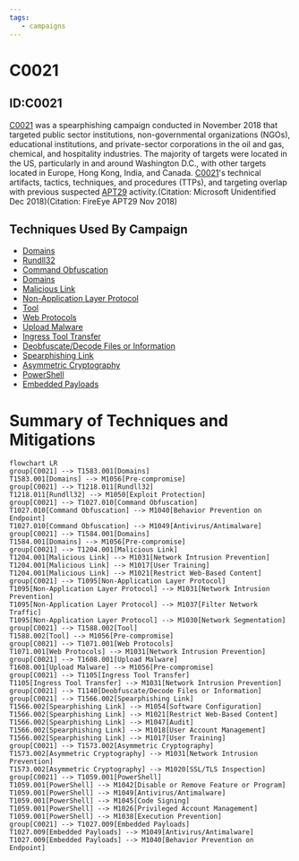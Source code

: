 ```yaml
---
tags:
   - campaigns
---
```

# C0021
## ID:C0021
[C0021](/mitre/campaigns/C0021) was a spearphishing campaign conducted in November 2018 that targeted public sector institutions, non-governmental organizations (NGOs), educational institutions, and private-sector corporations in the oil and gas, chemical, and hospitality industries. The majority of targets were located in the US, particularly in and around Washington D.C., with other targets located in Europe, Hong Kong, India, and Canada. [C0021](/mitre/campaigns/C0021)'s technical artifacts, tactics, techniques, and procedures (TTPs), and targeting overlap with previous suspected [APT29](/mitre/groups/G0016) activity.(Citation: Microsoft Unidentified Dec 2018)(Citation: FireEye APT29 Nov 2018)
## Techniques Used By Campaign
* [Domains](techniques/T1583/001)
* [Rundll32](techniques/T1218/011)
* [Command Obfuscation](techniques/T1027/010)
* [Domains](techniques/T1584/001)
* [Malicious Link](techniques/T1204/001)
* [Non-Application Layer Protocol](techniques/T1095)
* [Tool](techniques/T1588/002)
* [Web Protocols](techniques/T1071/001)
* [Upload Malware](techniques/T1608/001)
* [Ingress Tool Transfer](techniques/T1105)
* [Deobfuscate/Decode Files or Information](techniques/T1140)
* [Spearphishing Link](techniques/T1566/002)
* [Asymmetric Cryptography](techniques/T1573/002)
* [PowerShell](techniques/T1059/001)
* [Embedded Payloads](techniques/T1027/009)

# Summary of Techniques and Mitigations
```mermaid
flowchart LR
group[C0021] --> T1583.001[Domains]
T1583.001[Domains] --> M1056[Pre-compromise]
group[C0021] --> T1218.011[Rundll32]
T1218.011[Rundll32] --> M1050[Exploit Protection]
group[C0021] --> T1027.010[Command Obfuscation]
T1027.010[Command Obfuscation] --> M1040[Behavior Prevention on Endpoint]
T1027.010[Command Obfuscation] --> M1049[Antivirus/Antimalware]
group[C0021] --> T1584.001[Domains]
T1584.001[Domains] --> M1056[Pre-compromise]
group[C0021] --> T1204.001[Malicious Link]
T1204.001[Malicious Link] --> M1031[Network Intrusion Prevention]
T1204.001[Malicious Link] --> M1017[User Training]
T1204.001[Malicious Link] --> M1021[Restrict Web-Based Content]
group[C0021] --> T1095[Non-Application Layer Protocol]
T1095[Non-Application Layer Protocol] --> M1031[Network Intrusion Prevention]
T1095[Non-Application Layer Protocol] --> M1037[Filter Network Traffic]
T1095[Non-Application Layer Protocol] --> M1030[Network Segmentation]
group[C0021] --> T1588.002[Tool]
T1588.002[Tool] --> M1056[Pre-compromise]
group[C0021] --> T1071.001[Web Protocols]
T1071.001[Web Protocols] --> M1031[Network Intrusion Prevention]
group[C0021] --> T1608.001[Upload Malware]
T1608.001[Upload Malware] --> M1056[Pre-compromise]
group[C0021] --> T1105[Ingress Tool Transfer]
T1105[Ingress Tool Transfer] --> M1031[Network Intrusion Prevention]
group[C0021] --> T1140[Deobfuscate/Decode Files or Information]
group[C0021] --> T1566.002[Spearphishing Link]
T1566.002[Spearphishing Link] --> M1054[Software Configuration]
T1566.002[Spearphishing Link] --> M1021[Restrict Web-Based Content]
T1566.002[Spearphishing Link] --> M1047[Audit]
T1566.002[Spearphishing Link] --> M1018[User Account Management]
T1566.002[Spearphishing Link] --> M1017[User Training]
group[C0021] --> T1573.002[Asymmetric Cryptography]
T1573.002[Asymmetric Cryptography] --> M1031[Network Intrusion Prevention]
T1573.002[Asymmetric Cryptography] --> M1020[SSL/TLS Inspection]
group[C0021] --> T1059.001[PowerShell]
T1059.001[PowerShell] --> M1042[Disable or Remove Feature or Program]
T1059.001[PowerShell] --> M1049[Antivirus/Antimalware]
T1059.001[PowerShell] --> M1045[Code Signing]
T1059.001[PowerShell] --> M1026[Privileged Account Management]
T1059.001[PowerShell] --> M1038[Execution Prevention]
group[C0021] --> T1027.009[Embedded Payloads]
T1027.009[Embedded Payloads] --> M1049[Antivirus/Antimalware]
T1027.009[Embedded Payloads] --> M1040[Behavior Prevention on Endpoint]
```